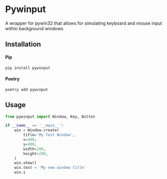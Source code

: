 
# Pywinput
A wrapper for pywin32 that allows for simulating keyboard and mouse input within background windows

## Installation

#### Pip

```
pip install pywinput
```

#### Poetry
    
```
poetry add pywinput
```


## Usage

```python
from pywinput import Window, Key, Button

if __name__ == '__main__':
    win = Window.create(
        title='My Test Window',
        x=400,
        y=400,
        width=200,
        height=200,
    )
    win.show()
    win.text = 'My new window title'
    win.s
```






